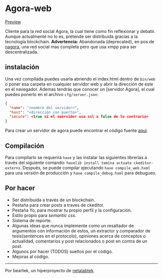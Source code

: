 # Agora-web
[Preview](https://cdn4.telesco.pe/file/s_ErkvhxrhI1TObPrbo5ZX1QSgx8lnhrbsthrqHrzOL3SanWG3bw0GD_4iW3N0Kg8B7MQxTg3suNPFiG-wF0jJmOcr8oZImDWUC0DvJJbHPtRmCUQBfGTn-GWnJIcHMiNlB9vx-HnRs8V2OUHxq6N6jh_KBshGGd2uHe_Y_ji7dyPkiGUzI__NAXMvqhZLtrqjbd56jhwaCiXmHrvR_JanmRzIaERIRAkpUA7LJP5BR2ddKR7D5d1Np-lrlyf3Vp8Zq8Hetiyp-G9YaZh6U3zPEVHWOjcSjnqZs6pfok1D4LvGmMigeDrtm38WEDADPfKAPRRYjM0R7hRSB9_FtjAg.mp4)

Cliente para la red social Agora, la cual tiene como fin reflexionar y debatir. Aunque actualmente no lo es, pretende ser distribuida gracias a la tecnología blockchain. **Advertencia:** Abandonada (deprecated), en pos de [nagora](https://notabug.org/org/nagora/), una red social mas completa pero que usa xmpp para ser descentralizada.
## instalación
Una vez compilada puedes usarla abriendo el index.html dentro de `bin/web` o poner esa carpeta en cualquier servidor web y abrir la dirección de este en el navegador.
Ademas tendrás que conocer un [servidor Agora], el cual puedes ponerlo en el archivo `cfg/server.json`:
```json
{
  "name": "<nombre del servidor>",
  "host": "<dirección con puerto>",
  "secure": <true si el seervidor usa ssl o false de lo contrario>
}
```
Para crear un servidor de agora puede encontrar el código fuente [aquí](https://notabug.org/Agora/Agora-server).
## Compilación
Para compilarlo se requerirá `haxe` y las instalar las siguientes librerías a través del siguiente comando: `haxelib install tamina actuate ckeditor-externs`.
Después, se puede compilar ejecutando `haxe compile_web.hxml` para una versión de producción y `haxe compile_debug.hxml` para debugueo.
## Por hacer
- Ser distribuida a través de un blockchain.
- Pestaña para crear posts a traves de ckeditor.
- Pestaña Yo, para mostrar tu propio perfil y la configuración.
- Estilo propio para _semantic css_.
- Sistema de reporte.
- Algunas ideas que nunca implemente como un resaltador de argumentos con información de estos, un extractor y comparador de tesis(sentences en el protocolo), opiniones acerca de conceptos o actualidad, comentarios y post relacionados o post en contra de un post.
- Algunos por hacer (TODOS) sueltos por el código.
- Mejoras al código.

---
Por beartek, un hiperproyecto de [netalabtek](https://netalab.tk).
